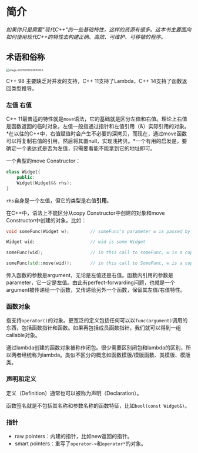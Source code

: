 # 简介
*如果你只是需要"现代C++"的一些基础特性，这样的资源有很多。这本书主要面向如何使用现代C++的特性去构建正确、高效、可维护、可移植的程序。*

## 术语和俗称

<img src="/Users/zzy/Library/Application Support/typora-user-images/image-20210913092610853.png" alt="image-20210913092610853" style="zoom:50%;" />

C++ 98 主要缺乏对并发的支持，C++ 11支持了Lambda，C++ 14支持了函数返回类型推导。

### 左值 右值

C++ 11最普适的特性就是`move`语法，它的基础就是区分左值和右值。理论上右值是函数返回的临时对象，左值一般指通过指针和左值引用（&）实际引用的对象。*在以往的C++中，右值赋值时会产生不必要的深拷贝，而现在，通过move函数可以将复制右值的引用，然后将其置null，实现浅拷贝。*一个有用的启发是，要确定一个表达式是否为左值，只需要看能不能拿到它的地址即可。

一个典型的move Constructor：

```c++
class Widget{
	public: 
  	Widget(Widget&& rhs);
}
```

`rhs`自身是一个左值，但它的类型是右值**引用**。

在C++中，语法上不能区分从copy Constructor中创建的对象和move Constructor中创建的对象。比如：

```C++
void someFunc(Widget w);        // someFunc's parameter w is passed by value

Widget wid;                     // wid is some Widget

someFunc(wid);                  // in this call to someFunc, w is a copy of wid that's created via copy construction

someFunc(std::move(wid));       // in this call to SomeFunc, w is a copy of wid that's  created via move construction

```

传入函数的参数是argument，无论是左值还是右值。函数内引用的参数是parameter，它一定是左值。由此有perfect-forwarding问题，也就是一个argument被传递给一个函数，又传递给另外一个函数，保留其左值/右值特性。

### 函数对象

指支持`operator()`的对象。更宽泛的定义包括任何可以以`func(argument)`调用的东西，包括函数指针和函数。如果再包括成员函数指针，我们就可以得到一组callable对象。

通过lambda创建的函数对象被称作闭包。很少需要区别闭包和lambda的区别，所以两者经统称为lambda。类似不区分的概念如函数模版/模版函数、类模版、模版类。

### 声明和定义

定义（Definition）通常也可以被称为声明（Declaration）。

函数签名就是不包括其名称和参数名称的函数特征，比如`bool(const Widget&)`。

### 指针

- raw pointers：内建的指针，比如new返回的指针。
- smart pointers：重写了`operator->`和`operator*`的对象。